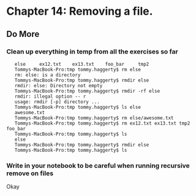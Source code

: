 
# Chapter 14: Removing a file.

## Do More

### Clean up everything in temp from all the exercises so far

```Tommys-MacBook-Pro:tmp tommy.haggerty$ ls
   else		ex12.txt	ex13.txt	foo_bar		tmp2
   Tommys-MacBook-Pro:tmp tommy.haggerty$ rm else
   rm: else: is a directory
   Tommys-MacBook-Pro:tmp tommy.haggerty$ rmdir else
   rmdir: else: Directory not empty
   Tommys-MacBook-Pro:tmp tommy.haggerty$ rmdir -rf else
   rmdir: illegal option -- r
   usage: rmdir [-p] directory ...
   Tommys-MacBook-Pro:tmp tommy.haggerty$ ls else
   awesome.txt
   Tommys-MacBook-Pro:tmp tommy.haggerty$ rm else/awesome.txt
   Tommys-MacBook-Pro:tmp tommy.haggerty$ rm ex12.txt ex13.txt tmp2 foo_bar
   Tommys-MacBook-Pro:tmp tommy.haggerty$ ls
   else
   Tommys-MacBook-Pro:tmp tommy.haggerty$ rmdir else
   Tommys-MacBook-Pro:tmp tommy.haggerty$ ls
```    
### Write in your notebook to be careful when running recursive remove on files

   Okay
